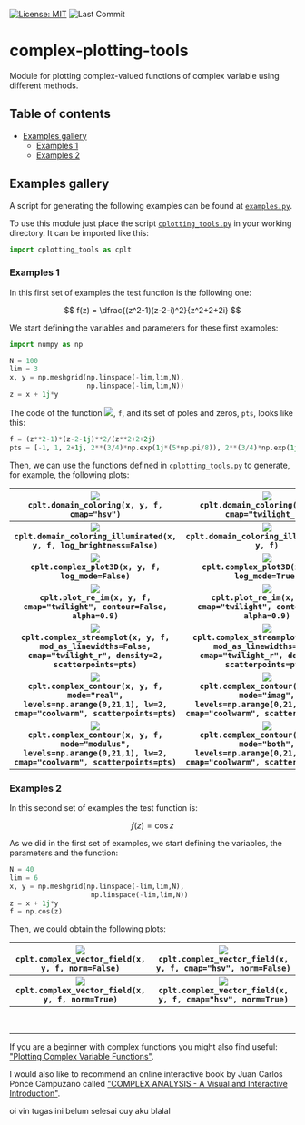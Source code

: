[![License: MIT](https://img.shields.io/badge/License-MIT-brightgreen.svg)](https://github.com/artmenlope/complex-plotting-tools/blob/master/LICENSE.md)
![Last Commit](https://img.shields.io/github/last-commit/artmenlope/complex-plotting-tools)

# complex-plotting-tools
Module for plotting complex-valued functions of complex variable using different methods.

## Table of contents

- [Examples gallery](#Examples-gallery)
  - [Examples 1](#Examples-1)
  - [Examples 2](#Examples-2)

## Examples gallery

A script for generating the following examples can be found at [`examples.py`](examples.py).

To use this module just place the script [`cplotting_tools.py`](cplotting_tools.py) in your working directory. It can be imported like this:

```python
import cplotting_tools as cplt
```

### Examples 1 

In this first set of examples the test function is the following one:

$$
f(z) = \dfrac{(z^2-1)(z-2-i)^2}{z^2+2+2i}
$$

We start defining the variables and parameters for these first examples:

```python
import numpy as np

N = 100
lim = 3
x, y = np.meshgrid(np.linspace(-lim,lim,N), 
                   np.linspace(-lim,lim,N))
z = x + 1j*y
```

The code of the function <img src="https://render.githubusercontent.com/render/math?math=f">, `f`, and its set of poles and zeros, `pts`, looks like this:

```python
f = (z**2-1)*(z-2-1j)**2/(z**2+2+2j)
pts = [-1, 1, 2+1j, 2**(3/4)*np.exp(1j*(5*np.pi/8)), 2**(3/4)*np.exp(1j*(5*np.pi/8+np.pi))]
```

Then, we can use the functions defined in [`cplotting_tools.py`](cplotting_tools.py) to generate, for example, the following plots:

![](cplotting-images/domain_coloring.png) <br> `cplt.domain_coloring(x, y, f, cmap="hsv")` |  ![](cplotting-images/domain_coloring_cmap.png) <br> `cplt.domain_coloring(x, y, f, cmap="twilight_r")`
| :-------------: | :-------------: |
![](cplotting-images/domain_coloring_illum.png) <br> **`cplt.domain_coloring_illuminated(x, y, f, log_brightness=False)`** |  ![](cplotting-images/domain_coloring_illum_logbrightness.png) <br> **`cplt.domain_coloring_illuminated(x, y, f)`**
![](cplotting-images/plot3D_logmodeFalse.png)  <br> **`cplt.complex_plot3D(x, y, f, log_mode=False)`** |  ![](cplotting-images/plot3D.png) <br> **`cplt.complex_plot3D(x, y, f, log_mode=True)`**
![](cplotting-images/re_im.png) <br> **`cplt.plot_re_im(x, y, f, cmap="twilight", contour=False, alpha=0.9)`** |  ![](cplotting-images/re_im_contour.png) <br> **`cplt.plot_re_im(x, y, f, cmap="twilight", contour=True, alpha=0.9)`**
![](cplotting-images/streamplot.png) <br> **`cplt.complex_streamplot(x, y, f, mod_as_linewidths=False, cmap="twilight_r", density=2, scatterpoints=pts)`** |  ![](cplotting-images/streamplot_modulus_lines.png) <br> **`cplt.complex_streamplot(x, y, f, mod_as_linewidths=True, cmap="twilight_r", density=2, scatterpoints=pts)`**
![](cplotting-images/real_contour.png) <br> **`cplt.complex_contour(x, y, f, mode="real", levels=np.arange(0,21,1), lw=2, cmap="coolwarm", scatterpoints=pts)`** |  ![](cplotting-images/imag_contour.png) <br> **`cplt.complex_contour(x, y, f, mode="imag", levels=np.arange(0,21,1), lw=2, cmap="coolwarm", scatterpoints=pts)`**
![](cplotting-images/mod_contour.png) <br> **`cplt.complex_contour(x, y, f, mode="modulus", levels=np.arange(0,21,1), lw=2, cmap="coolwarm", scatterpoints=pts)`** |  ![](cplotting-images/both_contour.png) <br> **`cplt.complex_contour(x, y, f, mode="both", levels=np.arange(0,21,1), lw=2, cmap="coolwarm", scatterpoints=pts)`**
      
     
### Examples 2 

In this second set of examples the test function is:

$$
f(z)=\cos z
$$

As we did in the first set of examples, we start defining the variables, the parameters and the function:

```python
N = 40
lim = 6
x, y = np.meshgrid(np.linspace(-lim,lim,N), 
                    np.linspace(-lim,lim,N))
z = x + 1j*y
f = np.cos(z)
```
Then, we could obtain the following plots:

![](cplotting-images/vector_cos.png) <br> `cplt.complex_vector_field(x, y, f, norm=False)`  |  ![](cplotting-images/vector_cmap_cos.png) <br> `cplt.complex_vector_field(x, y, f, cmap="hsv", norm=False)`
| :-------------: | :-------------: |
![](cplotting-images/vector_normalized_cos.png) <br> **`cplt.complex_vector_field(x, y, f, norm=True)`** |  ![](cplotting-images/vector_cmap_normalized_cos.png) <br> **`cplt.complex_vector_field(x, y, f, cmap="hsv", norm=True)`**

<br>

---

If you are a beginner with complex functions you might also find useful: ["Plotting Complex Variable Functions"](https://artmenlope.github.io/plotting-complex-variable-functions/).

I would also like to recommend an online interactive book by Juan Carlos Ponce Campuzano called ["COMPLEX ANALYSIS - A Visual and Interactive Introduction"](https://complex-analysis.com/).

oi vin tugas ini belum selesai cuy aku blalal

